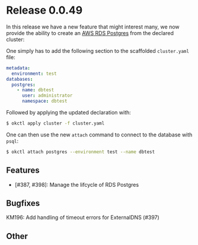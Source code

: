 # Release 0.0.49

In this release we have a new feature that might interest many, we now provide the ability to create an [AWS RDS Postgres](https://aws.amazon.com/rds/postgresql/) from the declared cluster:

One simply has to add the following section to the scaffolded `cluster.yaml` file:

```yaml
metadata:
  environment: test
databases:
  postgres:
    - name: dbtest
      user: administrator
      namespace: dbtest
```

Followed by applying the updated declaration with:

```bash
$ okctl apply cluster -f cluster.yaml
```

One can then use the new `attach` command to connect to the database with `psql`:

```bash
$ okctl attach postgres --environment test --name dbtest
```


## Features

- [#387, #398]: Manage the lifcycle of RDS Postgres

## Bugfixes
KM196: Add handling of timeout errors for ExternalDNS (#397)

## Other
